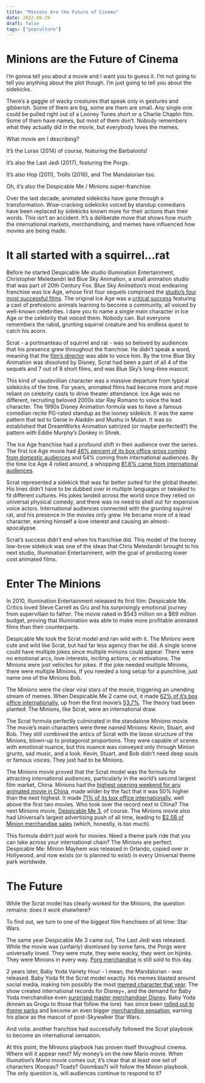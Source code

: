 ```yaml
---
title: "Minions Are the Future of Cinema"
date: 2022-06-29
draft: false
tags: ["popculture"]
---
```


# Minions are the Future of Cinema

I’m gonna tell you about a movie and I want you to guess it. I’m not going to tell you anything about the plot though. I’m just going to tell you about the sidekicks.

There’s a gaggle of wacky creatures that speak only in gestures and gibberish. Some of them are big, some are them are small. Any single one could be pulled right out of a Looney Tunes short or a Charlie Chaplin film. Some of them have names, but most of them don’t. Nobody remembers what they actually did in the movie, but everybody loves the memes.

What movie am I describing?

It’s the Lorax (2014) of course, featuring the Barbaloots!

It’s also the Last Jedi (2017), featuring the Porgs.

It’s also Hop (2011), Trolls (2016), and The Mandalorian too.

Oh, it’s also the Despicable Me / Minions super-franchise.

Over the last decade, animated sidekicks have gone through a transformation. Wise-cracking sidekicks voiced by standup comedians have been replaced by sidekicks known more for their actions than their words. This isn’t an accident. It’s a deliberate move that shows how much the international markets, merchandising, and memes have influenced how movies are being made.

# **It all started with a squirrel…rat**

Before he started Despicable Me studio Illumination Entertainment, Christopher Meledandri led Blue Sky Animation, a small animation studio that was part of 20th Century Fox. Blue Sky Animation’s most endearing franchise was Ice Age, whose first four sequels comprised the [studio’s four most successful films](https://www.boxofficemojo.com/brand/bn3430087170/?ref_=bo_bns_table_16). The original Ice Age was a [critical success](https://www.rottentomatoes.com/m/ice_age) featuring a cast of prehistoric animals learning to become a community, all voiced by well-known celebrities. I dare you to name a single main character in Ice Age or the celebrity that voiced them. Nobody can. But everyone remembers the rabid, grunting squirrel creature and his endless quest to catch his acorn.

Scrat - a portmanteau of squirrel and rat - was so beloved by audiences that his presence grew throughout the franchise. He didn’t speak a word, meaning that the [film’s director](https://www.cinema.com/articles/813/ice-age-production-notes.phtml) was able to voice him. By the time Blue Sky Animation was dissolved by Disney, Scrat had been a part of all 4 of the sequels and 7 out of 8 short films, and was Blue Sky’s long-time mascot.

This kind of vaudevillian character was a massive departure from typical sidekicks of the time. For years, animated films had become more and more reliant on celebrity casts to drive theater attendance. Ice Age was no different, recruiting beloved 2000s star Ray Romano to voice the lead character. The 1990s Disney Animation formula was to have a famous comedian recite PG-rated standup as the looney sidekick. It was the same pattern that led to Genie in Aladdin and Mushu in Mulan. It was so established that DreamWorks Animation satirized (or maybe perfected?) the pattern with Eddie Murphy’s Donkey in Shrek.

The Ice Age franchise had a profound shift in their audience over the series. The first Ice Age movie had [46% percent of its box office gross coming from domestic audiences](https://www.boxofficemojo.com/release/rl3277358593/) and 54% coming from international audiences. By the time Ice Age 4 rolled around, a whopping [81.6% came from international audiences](https://www.boxofficemojo.com/title/tt1667889/?ref_=bo_se_r_5).

Scrat represented a sidekick that was far better suited for the global theater. His lines didn’t have to be dubbed over in multiple languages or tweaked to fit different cultures. His jokes landed across the world since they relied on universal physical comedy, and there was no need to shell out for expensive voice actors. International audiences connected with the grunting squirrel rat, and his presence in the movies only grew. He became more of a lead character, earning himself a love interest and causing an almost-apocalypse.

Scrat’s success didn’t end when his franchise did. This model of the looney low-brow sidekick was one of the ideas that Chris Meledandri brought to his next studio, Illumination Entertainment, with the goal of producing lower cost animated films.

# **Enter The Minions**

In 2010, Illumination Entertainment released its first film: Despicable Me. Critics loved Steve Carrell as Gru and his surprisingly emotional journey from supervillain to father. The movie raked in $543 million on a $69 million budget, proving that Illumination was able to make more profitable animated films than their counterparts.

Despicable Me took the Scrat model and ran wild with it. The Minions were cute and wild like Scrat, but had far less agency than he did. A single scene could have multiple jokes since multiple minions could appear. There were no emotional arcs, love interests, inciting actions, or motivations. The Minions were just vehicles for jokes. If the joke needed multiple Minions, there were multiple Minions. If you needed a long setup for a punchline, just name one of the Minions Bob.

The Minions were the clear viral stars of the movie, triggering an unending stream of memes. When Despicable Me 2 came out, it made [62% of it’s box office internationally](https://www.boxofficemojo.com/title/tt1690953), up from the first movie’s [53.7%](https://www.boxofficemojo.com/title/tt1323594). The theory had been planted: The Minions, like Scrat, were an international draw.

The Scrat formula perfectly culminated in the standalone Minions movie. The movie’s main characters were three named Minions: Kevin, Stuart, and Bob. They still combined the antics of Scrat with the loose structure of the Minions, blown-up to protagonist proportions. They were capable of scenes with emotional nuance, but this nuance was conveyed only through Minion grunts, sad music, and a look. Kevin, Stuart, and Bob didn’t need deep souls or famous voices. They just had to be Minions.

The Minions movie proved that the Scrat model was the formula for attracting international audiences, particularly in the world’s second largest film market, China. Minions had the [highest opening weekend for any animated movie in China](https://deadline.com/2015/09/minions-china-opening-box-office-1201524533/), made wilder by the fact that it was 50% higher than the next highest. It made [71% of its box office internationally](https://www.boxofficemojo.com/title/tt2293640), well above the first two movies. Who took over the record next in China? The next Minions movie, [Despicable Me 3](https://deadline.com/2017/07/despicable-me-3-china-record-international-box-office-1202125186/), of course. The Minions movie also had Universal’s largest advertising push of all time, leading to [$2.5B of Minion merchandise sales](https://deadline.com/2015/07/minions-promotional-push-biggest-in-studio-history-1201471603/) (which, honestly, is too much).

This formula didn’t just work for movies. Need a theme park ride that you can take across your international chain? The Minions are perfect. Despicable Me: Minion Mayhem was released in Orlando, copied over in Hollywood, and now exists (or is planned to exist) in every Universal theme park worldwide.

# **The Future**

While the Scrat model has clearly worked for the Minions, the question remains: does it work elsewhere?

To find out, we turn to one of the biggest film franchises of all time: Star Wars.

The same year Despicable Me 3 came out, The Last Jedi was released. While the movie was (unfairly) dismissed by some fans, the Porgs were universally loved. They were mute, they were wacky, they went on hijinks. They were Minions in every way. [Porg merchandise](https://www.shopdisney.com/characters/star-wars/porgs/) is still sold to this day.

2 years later, Baby Yoda Variety Hour - I mean, the Mandalorian - was released. Baby Yoda fit the Scrat model exactly. His memes blasted around social media, making him possibly the most [memed character that year](https://www.forbes.com/sites/abrambrown/2020/10/30/how-baby-yoda-from-the-mandalorian-became-the-biggest-meme-star-in-the-galaxy/?sh=30e36ec96b60). The show created international records for Disney+, and the demand for Baby Yoda merchandise even [surprised master merchandiser Disney](https://www.cnbc.com/2019/11/27/why-baby-yoda-merchandise-from-the-mandalorian-is-delayed.html). Baby Yoda (known as Grogu to those that follow the lore)  has since been [rolled out to theme parks](https://www.disneyfoodblog.com/2022/05/27/news-baby-yoda-boba-fett-and-more-coming-to-disneys-star-wars-galaxys-edge/) and become an even bigger [merchandise sensation](https://movieweb.com/star-wars-toys-sales-baby-yoda-2020/), earning his place as the mascot of post-Skywalker Star Wars.

And voila: another franchise had successfully followed the Scrat playbook to become an international sensation.

At this point, the Minions playbook has proven itself throughout cinema. Where will it appear next? My money’s on the new Mario movie. When Illumation’s Mario movie comes out, it’s clear that at least one set of characters (Koopas? Toads? Goombas?) will follow the Minion playbook. The only question is, will audiences continue to respond to it?
